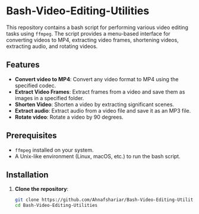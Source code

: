 # Bash-Video-Editing-Utilities

This repository contains a bash script for performing various video editing tasks using `ffmpeg`. The script provides a menu-based interface for converting videos to MP4, extracting video frames, shortening videos, extracting audio, and rotating videos.

## Features

- **Convert video to MP4**: Convert any video format to MP4 using the specified codec.
- **Extract Video Frames**: Extract frames from a video and save them as images in a specified folder.
- **Shorten Video**: Shorten a video by extracting significant scenes.
- **Extract audio**: Extract audio from a video file and save it as an MP3 file.
- **Rotate video**: Rotate a video by 90 degrees.

## Prerequisites

- `ffmpeg` installed on your system.
- A Unix-like environment (Linux, macOS, etc.) to run the bash script.

## Installation

1. **Clone the repository**:

   ```bash
   git clone https://github.com/Ahnafshariar/Bash-Video-Editing-Utilities.git
   cd Bash-Video-Editing-Utilities
